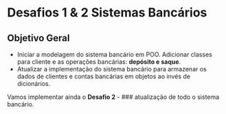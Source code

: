 # Desafios 1 & 2 Sistemas Bancários

## Objetivo Geral
* Iniciar a modelagem do sistema bancário em POO. Adicionar classes para cliente e as operações bancárias: **depósito e saque**.
* Atualizar a implementação do sistema bancário para armazenar os dados de clientes e contas bancárias em objetos ao invés de dicionários.

Vamos implementar ainda o **Desafio 2** - ### atualização de todo o sistema bancário.
